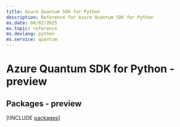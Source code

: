 ```yaml
---
title: Azure Quantum SDK for Python
description: Reference for Azure Quantum SDK for Python
ms.date: 04/02/2025
ms.topic: reference
ms.devlang: python
ms.service: quantum
---
```

# Azure Quantum SDK for Python - preview
## Packages - preview
[!INCLUDE [packages](quantum-index.md)]